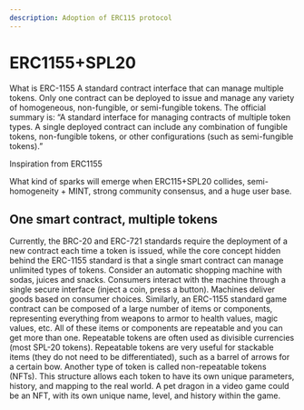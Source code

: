 ```yaml
---
description: Adoption of ERC115 protocol
---
```


# ERC1155+SPL20

What is ERC-1155 A standard contract interface that can manage multiple tokens. Only one contract can be deployed to issue and manage any variety of homogeneous, non-fungible, or semi-fungible tokens. The official summary is: “A standard interface for managing contracts of multiple token types. A single deployed contract can include any combination of fungible tokens, non-fungible tokens, or other configurations (such as semi-fungible tokens).”



Inspiration from ERC1155

What kind of sparks will emerge when ERC115+SPL20 collides, semi-homogeneity + MINT, strong community consensus, and a huge user base.



## One smart contract, multiple tokens

Currently, the BRC-20 and ERC-721 standards require the deployment of a new contract each time a token is issued, while the core concept hidden behind the ERC-1155 standard is that a single smart contract can manage unlimited types of tokens. Consider an automatic shopping machine with sodas, juices and snacks. Consumers interact with the machine through a single secure interface (inject a coin, press a button). Machines deliver goods based on consumer choices. Similarly, an ERC-1155 standard game contract can be composed of a large number of items or components, representing everything from weapons to armor to health values, magic values, etc. All of these items or components are repeatable and you can get more than one. Repeatable tokens are often used as divisible currencies (most SPL-20 tokens). Repeatable tokens are very useful for stackable items (they do not need to be differentiated), such as a barrel of arrows for a certain bow. Another type of token is called non-repeatable tokens (NFTs). This structure allows each token to have its own unique parameters, history, and mapping to the real world. A pet dragon in a video game could be an NFT, with its own unique name, level, and history within the game. ​

